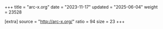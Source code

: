 +++
title = "arc-x.org"
date = "2023-11-17"
updated = "2025-06-04"
weight = 23528

[extra]
source = "http://arc-x.org/"
ratio = 94
size = 23
+++
